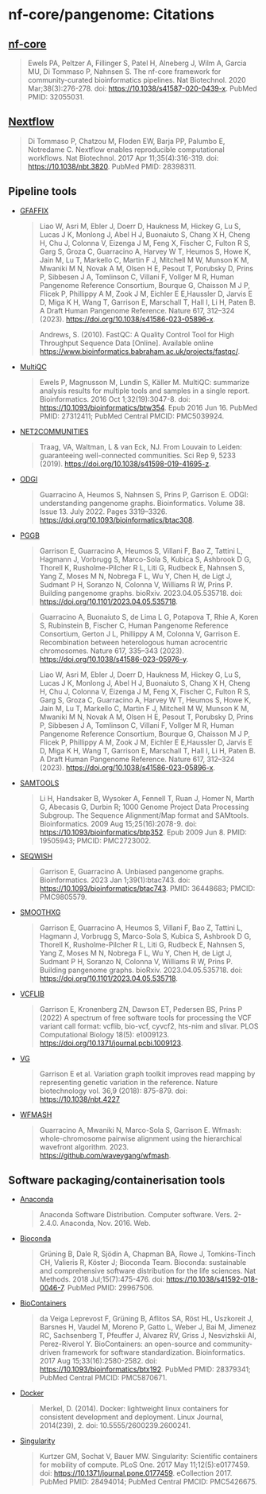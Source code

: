 # nf-core/pangenome: Citations

## [nf-core](https://pubmed.ncbi.nlm.nih.gov/32055031/)

> Ewels PA, Peltzer A, Fillinger S, Patel H, Alneberg J, Wilm A, Garcia MU, Di Tommaso P, Nahnsen S. The nf-core framework for community-curated bioinformatics pipelines. Nat Biotechnol. 2020 Mar;38(3):276-278. doi: https://10.1038/s41587-020-0439-x. PubMed PMID: 32055031.

## [Nextflow](https://pubmed.ncbi.nlm.nih.gov/28398311/)

> Di Tommaso P, Chatzou M, Floden EW, Barja PP, Palumbo E, Notredame C. Nextflow enables reproducible computational workflows. Nat Biotechnol. 2017 Apr 11;35(4):316-319. doi: https://10.1038/nbt.3820. PubMed PMID: 28398311.

## Pipeline tools

- [GFAFFIX](https://github.com/marschall-lab/GFAffix)

  > Liao W, Asri M, Ebler J, Doerr D, Haukness M, Hickey G, Lu S, Lucas J K, Monlong J, Abel H J, Buonaiuto S, Chang X H, Cheng H, Chu J, Colonna V, Eizenga J M, Feng X, Fischer C, Fulton R S, Garg S, Groza C, Guarracino A, Harvey W T, Heumos S, Howe K, Jain M, Lu T, Markello C, Martin F J, Mitchell M W, Munson K M, Mwaniki M N, Novak A M, Olsen H E, Pesout T, Porubsky D, Prins P, Sibbesen J A, Tomlinson C, Villani F, Vollger M R, Human Pangenome Reference Consortium, Bourque G, Chaisson M J P, Flicek P, Phillippy A M, Zook J M, Eichler E E,Haussler D, Jarvis E D, Miga K H, Wang T, Garrison E, Marschall T, Hall I, Li H, Paten B. A Draft Human Pangenome Reference. Nature 617, 312–324 (2023). https://doi.org/10.1038/s41586-023-05896-x.

  > Andrews, S. (2010). FastQC: A Quality Control Tool for High Throughput Sequence Data [Online]. Available online https://www.bioinformatics.babraham.ac.uk/projects/fastqc/.

- [MultiQC](https://pubmed.ncbi.nlm.nih.gov/27312411/)

  > Ewels P, Magnusson M, Lundin S, Käller M. MultiQC: summarize analysis results for multiple tools and samples in a single report. Bioinformatics. 2016 Oct 1;32(19):3047-8. doi: https://10.1093/bioinformatics/btw354. Epub 2016 Jun 16. PubMed PMID: 27312411; PubMed Central PMCID: PMC5039924.

- [NET2COMMUNITIES](https://github.com/pangenome/pggb/blob/master/scripts/net2communities.py)

  > Traag, VA, Waltman, L & van Eck, NJ. From Louvain to Leiden: guaranteeing well-connected communities. Sci Rep 9, 5233 (2019). https://doi.org/10.1038/s41598-019-41695-z.

- [ODGI](https://pubmed.ncbi.nlm.nih.gov/35552372/)

  > Guarracino A, Heumos S, Nahnsen S, Prins P, Garrison E. ODGI: understanding pangenome graphs. Bioinformatics. Volume 38. Issue 13. July 2022. Pages 3319–3326. https://doi.org/10.1093/bioinformatics/btac308.

- [PGGB](https://www.biorxiv.org/content/10.1101/2023.04.05.535718v1)

  > Garrison E, Guarracino A, Heumos S, Villani F, Bao Z, Tattini L, Hagmann J, Vorbrugg S, Marco-Sola S, Kubica S, Ashbrook D G, Thorell K, Rusholme-Pilcher R L, Liti G, Rudbeck E, Nahnsen S, Yang Z, Moses M N, Nobrega F L, Wu Y, Chen H, de Ligt J, Sudmant P H, Soranzo N, Colonna V, Williams R W, Prins P. Building pangenome graphs. bioRxiv. 2023.04.05.535718. doi: https://doi.org/10.1101/2023.04.05.535718.

  > Guarracino A, Buonaiuto S, de Lima L G, Potapova T, Rhie A, Koren S, Rubinstein B, Fischer C, Human Pangenome Reference Consortium, Gerton J L, Phillippy A M, Colonna V, Garrison E. Recombination between heterologous human acrocentric chromosomes. Nature 617, 335–343 (2023). https://doi.org/10.1038/s41586-023-05976-y.

  > Liao W, Asri M, Ebler J, Doerr D, Haukness M, Hickey G, Lu S, Lucas J K, Monlong J, Abel H J, Buonaiuto S, Chang X H, Cheng H, Chu J, Colonna V, Eizenga J M, Feng X, Fischer C, Fulton R S, Garg S, Groza C, Guarracino A, Harvey W T, Heumos S, Howe K, Jain M, Lu T, Markello C, Martin F J, Mitchell M W, Munson K M, Mwaniki M N, Novak A M, Olsen H E, Pesout T, Porubsky D, Prins P, Sibbesen J A, Tomlinson C, Villani F, Vollger M R, Human Pangenome Reference Consortium, Bourque G, Chaisson M J P, Flicek P, Phillippy A M, Zook J M, Eichler E E,Haussler D, Jarvis E D, Miga K H, Wang T, Garrison E, Marschall T, Hall I, Li H, Paten B. A Draft Human Pangenome Reference. Nature 617, 312–324 (2023). https://doi.org/10.1038/s41586-023-05896-x.

- [SAMTOOLS](https://pubmed.ncbi.nlm.nih.gov/19505943/)

  > Li H, Handsaker B, Wysoker A, Fennell T, Ruan J, Homer N, Marth G, Abecasis G, Durbin R; 1000 Genome Project Data Processing Subgroup. The Sequence Alignment/Map format and SAMtools. Bioinformatics. 2009 Aug 15;25(16):2078-9. doi: https://10.1093/bioinformatics/btp352. Epub 2009 Jun 8. PMID: 19505943; PMCID: PMC2723002.

- [SEQWISH](https://pubmed.ncbi.nlm.nih.gov/36448683/)

  > Garrison E, Guarracino A. Unbiased pangenome graphs. Bioinformatics. 2023 Jan 1;39(1):btac743. doi: https://10.1093/bioinformatics/btac743. PMID: 36448683; PMCID: PMC9805579.

- [SMOOTHXG](https://www.biorxiv.org/content/10.1101/2023.04.05.535718v1)

  > Garrison E, Guarracino A, Heumos S, Villani F, Bao Z, Tattini L, Hagmann J, Vorbrugg S, Marco-Sola S, Kubica S, Ashbrook D G, Thorell K, Rusholme-Pilcher R L, Liti G, Rudbeck E, Nahnsen S, Yang Z, Moses M N, Nobrega F L, Wu Y, Chen H, de Ligt J, Sudmant P H, Soranzo N, Colonna V, Williams R W, Prins P. Building pangenome graphs. bioRxiv. 2023.04.05.535718. doi: https://doi.org/10.1101/2023.04.05.535718.

- [VCFLIB](https://journals.plos.org/ploscompbiol/article?id=10.1371/journal.pcbi.1009123)

  > Garrison E, Kronenberg ZN, Dawson ET, Pedersen BS, Prins P (2022) A spectrum of free software tools for processing the VCF variant call format: vcflib, bio-vcf, cyvcf2, hts-nim and slivar. PLOS Computational Biology 18(5): e1009123. https://doi.org/10.1371/journal.pcbi.1009123.

- [VG](https://pubmed.ncbi.nlm.nih.gov/30125266/)

  > Garrison E et al. Variation graph toolkit improves read mapping by representing genetic variation in the reference. Nature biotechnology vol. 36,9 (2018): 875-879. doi: https://10.1038/nbt.4227

- [WFMASH](https://github.com/waveygang/wfmash)

  > Guarracino A, Mwaniki N, Marco-Sola S, Garrison E. Wfmash: whole-chromosome pairwise alignment using the hierarchical wavefront algorithm. 2023. https://github.com/waveygang/wfmash.

## Software packaging/containerisation tools

- [Anaconda](https://anaconda.com)

  > Anaconda Software Distribution. Computer software. Vers. 2-2.4.0. Anaconda, Nov. 2016. Web.

- [Bioconda](https://pubmed.ncbi.nlm.nih.gov/29967506/)

  > Grüning B, Dale R, Sjödin A, Chapman BA, Rowe J, Tomkins-Tinch CH, Valieris R, Köster J; Bioconda Team. Bioconda: sustainable and comprehensive software distribution for the life sciences. Nat Methods. 2018 Jul;15(7):475-476. doi: https://10.1038/s41592-018-0046-7. PubMed PMID: 29967506.

- [BioContainers](https://pubmed.ncbi.nlm.nih.gov/28379341/)

  > da Veiga Leprevost F, Grüning B, Aflitos SA, Röst HL, Uszkoreit J, Barsnes H, Vaudel M, Moreno P, Gatto L, Weber J, Bai M, Jimenez RC, Sachsenberg T, Pfeuffer J, Alvarez RV, Griss J, Nesvizhskii AI, Perez-Riverol Y. BioContainers: an open-source and community-driven framework for software standardization. Bioinformatics. 2017 Aug 15;33(16):2580-2582. doi: https://10.1093/bioinformatics/btx192. PubMed PMID: 28379341; PubMed Central PMCID: PMC5870671.

- [Docker](https://dl.acm.org/doi/10.5555/2600239.2600241)

  > Merkel, D. (2014). Docker: lightweight linux containers for consistent development and deployment. Linux Journal, 2014(239), 2. doi: 10.5555/2600239.2600241.

- [Singularity](https://pubmed.ncbi.nlm.nih.gov/28494014/)
  > Kurtzer GM, Sochat V, Bauer MW. Singularity: Scientific containers for mobility of compute. PLoS One. 2017 May 11;12(5):e0177459. doi: https://10.1371/journal.pone.0177459. eCollection 2017. PubMed PMID: 28494014; PubMed Central PMCID: PMC5426675.
